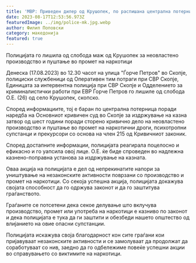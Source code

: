 ```yaml
---
title: 'МВР: Приведен дилер од Крушопек, по распишана централна потерница, за издржување шестгодишна казна затвор - 17 АВГУСТ 2023'
date: 2023-08-17T12:53:56.973Z
featuredImage: ../img/police-mk.jpg.webp
author: Филип Поповски
category: македонија
featured: true
---
```

Полицијата го лишила од слобода маж од Крушопек за неовластено производство и пуштање во промет на наркотици

Денеска (17.08.2023) во 12.30 часот на улица "Ѓорче Петров" во Скопје, полициски службеници од Оперативен тим потраги при СВР Скопје, Единицата за интервентна полиција при СВР Скопје и Одделението за криминалистички работи при ЕВР Ѓорче Петров го лишиле од слобода О.Е. (26) од село Крушопек, скопско.

Според информациите, тој е баран по централна потерница поради наредба на Основниот кривичен суд во Скопје за издржување на казна затвор од шест години поради сторено кривично дело на неовластено производство и пуштање во промет на наркотични дроги, психотропни супстанци и прекурсори со основа на член 215 од Кривичниот законик.

Според достапните информации, полицијата реагирала поцелосно и ефикасно и го уапсила овој лице. О.E. ќе биде спроведен во надлежна казнено-поправна установа за издржување на казната.

Оваа акција на полицијата е дел од непрекинатите напори за уништување на незаконските активности поврзани со производство и промет на наркотици. Со секоја успешна акција, полицијата докажува својата способност да го одржува законот и да го заштитува граѓанството.

Граѓаните се потсетени дека секое делување што вклучува производство, промет или употреба на наркотици е казниво по законот и дека полицијата е тука да ги заштити и обезбеди нашето општество од влијанието на овие опасни супстанции.

Полицијата искажува своја благодарност кон сите граѓани кои пријавуваат незаконските активности и се замолуваат да продолжат да соработуваат со нив, заедно да го одбележиме повеќе успешни акции во справувањето со виктимите на наркотици.
